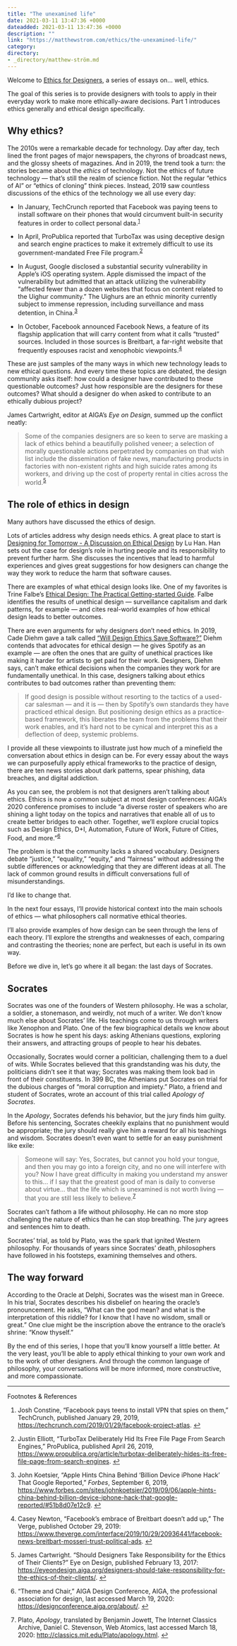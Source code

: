 ```yaml
---
title: "The unexamined life"
date: 2021-03-11 13:47:36 +0000
dateadded: 2021-03-11 13:47:36 +0000
description: ""
link: "https://matthewstrom.com/ethics/the-unexamined-life/"
category:
directory:
- _directory/matthew-ström.md
---
```

<div class="c--bg-gray-1 l--pad-s ethics--intro">
<p>Welcome to <a href="https://matthewstrom.com/ethics">Ethics for Designers</a>, a series of essays on… well, ethics.</p>
<p>The goal of this series is to provide designers with tools to apply in their everyday work to make more ethically-aware decisions. Part 1 introduces ethics generally and ethical design specifically.</p>
</div>
<h2 id="why-ethics%3F">Why ethics?</h2>
<div class="ethics--initial-graf"> 
<p>The 2010s were a remarkable decade for technology. Day after day, tech lined the front pages of major newspapers, the chyrons of broadcast news, and the glossy sheets of magazines. And in 2019, the trend took a turn: the stories became about the <em>ethics</em> of technology. Not the ethics of future technology — that’s still the realm of science fiction. Not the regular “ethics of AI” or “ethics of cloning” think pieces. Instead, 2019 saw countless discussions of the ethics of the technology we all use every day:</p>
</div>
<ul>
<li>
<p>In January, TechCrunch reported that Facebook was paying teens to install software on their phones that would circumvent built-in security features in order to collect personal data.<sup class="footnote-ref"><a href="#fn1" id="fnref1">1</a></sup></p>
</li>
<li>
<p>In April, ProPublica reported that TurboTax was using deceptive design and search engine practices to make it extremely difficult to use its government-mandated Free File program.<sup class="footnote-ref"><a href="#fn2" id="fnref2">2</a></sup></p>
</li>
<li>
<p>In August, Google disclosed a substantial security vulnerability in Apple’s iOS operating system. Apple dismissed the impact of the vulnerability but admitted that an attack utilizing the vulnerability “affected fewer than a dozen websites that focus on content related to the Uighur community.” The Uighurs are an ethnic minority currently subject to immense repression, including surveillance and mass detention, in China.<sup class="footnote-ref"><a href="#fn3" id="fnref3">3</a></sup></p>
</li>
<li>
<p>In October, Facebook announced Facebook News, a feature of its flagship application that will carry content from what it calls “trusted” sources. Included in those sources is Breitbart, a far-right website that frequently espouses racist and xenophobic viewpoints.<sup class="footnote-ref"><a href="#fn4" id="fnref4">4</a></sup></p>
</li>
</ul>
<p>These are just samples of the many ways in which new technology leads to new ethical questions. And every time these topics are debated, the design community asks itself: how could a designer have contributed to these questionable outcomes? Just how responsible are the designers for these outcomes? What should a designer do when asked to contribute to an ethically dubious project?</p>
<p>James Cartwright, editor at AIGA’s <em>Eye on Design</em>, summed up the conflict neatly:</p>
<blockquote>
<p>Some of the companies designers are so keen to serve are masking a lack of ethics behind a beautifully polished veneer; a selection of morally questionable actions perpetrated by companies on that wish list include the dissemination of fake news, manufacturing products in factories with non-existent rights and high suicide rates among its workers, and driving up the cost of property rental in cities across the world.<sup class="footnote-ref"><a href="#fn5" id="fnref5">5</a></sup></p>
</blockquote>
<h2 id="the-role-of-ethics-in-design">The role of ethics in design</h2>
<p>Many authors have discussed the ethics of design.</p>
<p>Lots of articles address why design needs ethics. A great place to start is <a href="https://spotify.design/articles/2019-01-18/designing-for-tomorrow-a-discussion-on-ethical-design/" target="_blank" rel="noopener">Designing for Tomorrow - A Discussion on Ethical Design</a> by Lu Han. Han sets out the case for design’s role in hurting people and its responsibility to prevent further harm. She discusses the incentives that lead to harmful experiences and gives great suggestions for how designers can change the way they work to reduce the harm that software causes.</p>
<p>There are examples of what ethical design looks like. One of my favorites is Trine Falbe’s <a href="https://www.smashingmagazine.com/2018/03/ethical-design-practical-getting-started-guide/" target="_blank" rel="noopener">Ethical Design: The Practical Getting-started Guide</a>. Falbe identifies the results of unethical design — surveillance capitalism and dark patterns, for example — and cites real-world examples of how ethical design leads to better outcomes.</p>
<p>There are even arguments for why designers don’t need ethics. In 2019, Cade Diehm gave a talk called <a href="https://slideslive.com/38919933/will-design-ethics-save-software" target="_blank" rel="noopener">“Will Design Ethics Save Software?”</a> Diehm contends that advocates for ethical design — he gives Spotify as an example — are often the ones that are guilty of unethical practices like making it harder for artists to get paid for their work. Designers, Diehm says, can’t make ethical decisions when the companies they work for are fundamentally unethical. In this case, designers talking about ethics contributes to bad outcomes rather than preventing them:</p>
<blockquote>
<p>If good design is possible without resorting to the tactics of a used-car salesman — and it is — then by Spotify’s own standards they have practiced ethical design. But positioning design ethics as a practice-based framework, this liberates the team from the problems that their work enables, and it’s hard not to be cynical and interpret this as a deflection of deep, systemic problems.</p>
</blockquote>
<p>I provide all these viewpoints to illustrate just how much of a minefield the conversation about ethics in design can be. For every essay about the ways we can purposefully apply ethical frameworks to the practice of design, there are ten news stories about dark patterns, spear phishing, data breaches, and digital addiction.</p>
<p>As you can see, the problem is not that designers aren’t talking about ethics. Ethics is now a common subject at most design conferences: AIGA’s 2020 conference promises to include “a diverse roster of speakers who are shining a light today on the topics and narratives that enable all of us to create better bridges to each other. Together, we’ll explore crucial topics such as Design Ethics, D+I, Automation, Future of Work, Future of Cities, Food, and more.”<sup class="footnote-ref"><a href="#fn6" id="fnref6">6</a></sup></p>
<p>The problem is that the community lacks a shared vocabulary. Designers debate “justice,” “equality,” “equity,” and “fairness” without addressing the subtle differences or acknowledging that they are different ideas at all. The lack of common ground results in difficult conversations full of misunderstandings.</p>
<p>I’d like to change that.</p>
<p>In the next four essays, I’ll provide historical context into the main schools of ethics — what philosophers call normative ethical theories.</p>
<p>I’ll also provide examples of how design can be seen through the lens of each theory. I’ll explore the strengths and weaknesses of each, comparing and contrasting the theories; none are perfect, but each is useful in its own way.</p>
<p>Before we dive in, let’s go where it all began: the last days of Socrates.</p>
<h2 id="socrates">Socrates</h2>
<p>Socrates was one of the founders of Western philosophy. He was a scholar, a soldier, a stonemason, and weirdly, not much of a writer. We don’t know much else about Socrates’ life. His teachings come to us through writers like Xenophon and Plato. One of the few biographical details we know about Socrates is how he spent his days: asking Athenians questions, exploring their answers, and attracting groups of people to hear his debates.</p>
<p>Occasionally, Socrates would corner a politician, challenging them to a duel of wits. While Socrates believed that this grandstanding was his duty, the politicians didn’t see it that way; Socrates was making them look bad in front of their constituents. In 399 BC, the Athenians put Socrates on trial for the dubious charges of “moral corruption and impiety.” Plato, a friend and student of Socrates, wrote an account of this trial called <em>Apology of Socrates</em>.</p>
<p>In the <em>Apology</em>, Socrates defends his behavior, but the jury finds him guilty. Before his sentencing, Socrates cheekily explains that no punishment would be appropriate; the jury should really give him a reward for all his teachings and wisdom. Socrates doesn’t even want to settle for an easy punishment like exile:</p>
<blockquote>
<p>Someone will say: Yes, Socrates, but cannot you hold your tongue, and then you may go into a foreign city, and no one will interfere with you? Now I have great difficulty in making you understand my answer to this… if I say that the greatest good of man is daily to converse about virtue… that the life which is unexamined is not worth living — that you are still less likely to believe.<sup class="footnote-ref"><a href="#fn7" id="fnref7">7</a></sup></p>
</blockquote>
<p>Socrates can’t fathom a life without philosophy. He can no more stop challenging the nature of ethics than he can stop breathing. The jury agrees and sentences him to death.</p>
<p>Socrates’ trial, as told by Plato, was the spark that ignited Western philosophy. For thousands of years since Socrates’ death, philosophers have followed in his footsteps, examining themselves and others.</p>
<h2 id="the-way-forward">The way forward</h2>
<p>According to the Oracle at Delphi, Socrates was the wisest man in Greece. In his trial, Socrates describes his disbelief on hearing the oracle’s pronouncement. He asks, “What can the god mean? and what is the interpretation of this riddle? for I know that I have no wisdom, small or great.” One clue might be the inscription above the entrance to the oracle’s shrine: “Know thyself.”</p>
<p>By the end of this series, I hope that you’ll know yourself a little better. At the very least, you’ll be able to apply ethical thinking to your own work and to the work of other designers. And through the common language of philosophy, your conversations will be more informed, more constructive, and more compassionate.</p>
<hr>
<section class="footnotes l--space-compact">
<div class="t--weight-bold l--pad-btm-s">Footnotes & References</div>
<ol class="footnotes-list">
<li id="fn1" class="footnote-item"><p>Josh Constine, “Facebook pays teens to install VPN that spies on them,” TechCrunch, published January 29, 2019, <a href="https://techcrunch.com/2019/01/29/facebook-project-atlas" target="_blank" rel="noopener">https://techcrunch.com/2019/01/29/facebook-project-atlas</a>. <a href="#fnref1" class="footnote-backref">↩︎</a></p>
</li>
<li id="fn2" class="footnote-item"><p>Justin Elliott, “TurboTax Deliberately Hid Its Free File Page From Search Engines,” ProPublica, published April 26, 2019, <a href="https://www.propublica.org/article/turbotax-deliberately-hides-its-free-file-page-from-search-engines" target="_blank" rel="noopener">https://www.propublica.org/article/turbotax-deliberately-hides-its-free-file-page-from-search-engines</a>. <a href="#fnref2" class="footnote-backref">↩︎</a></p>
</li>
<li id="fn3" class="footnote-item"><p>John Koetsier, “Apple Hints China Behind ‘Billion Device iPhone Hack’ That Google Reported,” <em>Forbes</em>, September 6, 2019, <a href="https://www.forbes.com/sites/johnkoetsier/2019/09/06/apple-hints-china-behind-billion-device-iphone-hack-that-google-reported/#51b8d07e12c9" target="_blank" rel="noopener">https://www.forbes.com/sites/johnkoetsier/2019/09/06/apple-hints-china-behind-billion-device-iphone-hack-that-google-reported/#51b8d07e12c9</a>. <a href="#fnref3" class="footnote-backref">↩︎</a></p>
</li>
<li id="fn4" class="footnote-item"><p>Casey Newton, “Facebook’s embrace of Breitbart doesn’t add up,” The Verge, published October 29, 2019: <a href="https://www.theverge.com/interface/2019/10/29/20936441/facebook-news-breitbart-mosseri-trust-political-ads" target="_blank" rel="noopener">https://www.theverge.com/interface/2019/10/29/20936441/facebook-news-breitbart-mosseri-trust-political-ads</a>. <a href="#fnref4" class="footnote-backref">↩︎</a></p>
</li>
<li id="fn5" class="footnote-item"><p>James Cartwright. “Should Designers Take Responsibility for the Ethics of Their Clients?” Eye on Design, published February 13, 2017:<a href="https://eyeondesign.aiga.org/designers-should-take-responsibility-for-the-ethics-of-their-clients/" target="_blank" rel="noopener"> https://eyeondesign.aiga.org/designers-should-take-responsibility-for-the-ethics-of-their-clients/</a>. <a href="#fnref5" class="footnote-backref">↩︎</a></p>
</li>
<li id="fn6" class="footnote-item"><p>“Theme and Chair,” AIGA Design Conference, AIGA, the professional association for design, last accessed March 19, 2020: <a href="https://designconference.aiga.org/about/" target="_blank" rel="noopener">https://designconference.aiga.org/about/</a>. <a href="#fnref6" class="footnote-backref">↩︎</a></p>
</li>
<li id="fn7" class="footnote-item"><p>Plato, <em>Apology</em>, translated by Benjamin Jowett, The Internet Classics Archive, Daniel C. Stevenson, Web Atomics, last accessed March 18, 2020: <a href="http://classics.mit.edu/Plato/apology.html" target="_blank" rel="noopener">http://classics.mit.edu/Plato/apology.html</a>. <a href="#fnref7" class="footnote-backref">↩︎</a></p>
</li>
</ol>
</section>
